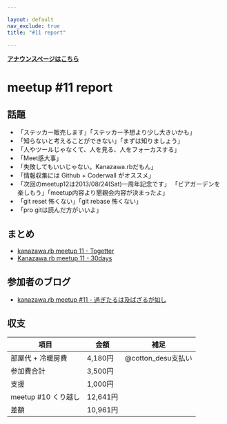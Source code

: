 ```yaml
---

layout: default
nav_exclude: true
title: "#11 report"

---
```


<p> <a href="/11/"><strong>アナウンスページはこちら</strong></a></p>

meetup #11 report
==================

話題
----

-   「ステッカー販売します」「ステッカー予想より少し大きいかも」
-   「知らないと考えることができない」「まずは知りましょう」
-   「人やツールじゃなくて、人を見る、人をフォーカスする」
-   「Meet感大事」
-   「失敗してもいいじゃない。Kanazawa.rbだもん」
-   「情報収集には Github + Coderwall がオススメ」
-   「次回のmeetup12は2013/08/24(Sat)一周年記念です」 「ビアガーデンを楽しもう」「meetup内容より懇親会内容が決まったよ」
-   「git reset 怖くない」「git rebase 怖くない」
-   「pro gitは読んだ方がいいよ」

まとめ
------

-   [kanazawa.rb meetup 11 - Togetter](http://togetter.com/li/536820)
-   [Kanazawa.rb meetup 11 - 30days](http://30d.jp/kzrb/1)

参加者のブログ
--------------

-   [kanazawa.rb meetup #11 - 過ぎたるは及ばざるが如し](http://cotton-desu.hatenablog.com/entry/2013/07/23/225248)

収支
----

 | 項目                   | 金額       | 補足                  |
 | ---------------------- | ---------- | --------------------- |
 | 部屋代 + 冷暖房費      | 4,180円    | @cotton\_desu支払い   |
 | 参加費合計             | 3,500円    |                       |
 | 支援                   | 1,000円    |                       |
 | meetup #10 くり越し    | 12,641円   |                       |
 | 差額                   | 10,961円   |                       |



